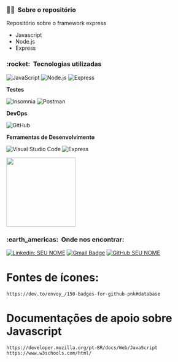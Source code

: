 <h3> 👨‍💼 &nbsp;Sobre o repositório </h3>

Repositório sobre o framework express

- Javascript
- Node.js
- Express

<h3> :rocket: &nbsp;Tecnologias utilizadas </h3>

  ![JavaScript](https://img.shields.io/badge/-JavaScript-333333?style=flat&logo=javascript)
  ![Node.js](https://img.shields.io/badge/Node.js-43853D?style=flat&logo=node.js&logoColor=white)
  ![Express](https://img.shields.io/badge/-Express-333333?style=flat&logo=express) 

**Testes**

  ![Insomnia](https://img.shields.io/badge/-Insomnia-333333?style=flat&logo=insomnia)
  ![Postman](https://img.shields.io/badge/-Postman-333333?style=flat&logo=postman)


**DevOps**

  ![GitHub](https://img.shields.io/badge/-GitHub-333333?style=flat&logo=github)

**Ferramentas de Desenvolvimento**

  ![Visual Studio Code](https://img.shields.io/badge/-Visual%20Studio%20Code-333333?style=flat&logo=visual-studio-code&logoColor=007ACC)
  ![Express](https://img.shields.io/badge/-Express-333333?style=flat&logo=express)


<a href="https://github.com/artstar10">
  <img height="180em" src="https://github-readme-stats.vercel.app/api?username=artstar10&theme=dracula&show_icons=true" />
</a>

<br/>

<h3> :earth_americas: &nbsp;Onde nos encontrar: </h3> 

[![Linkedin: SEU NOME](https://img.shields.io/badge/-USERNAME-blue?style=flat-square&logo=Linkedin&logoColor=white&link=https://www.linkedin.com/in/arthur-neves-de-oliveira-sistemas-de-informacao/)](https://www.linkedin.com/in/arthur-neves-de-oliveira-sistemas-de-informacao/)
[![Gmail Badge](https://img.shields.io/badge/-projetogama@email.com-006bed?style=flat-square&logo=Gmail&logoColor=white&link=mailto:projetogama@gmail.com)](mailto:projetogama@gmail.com)
[![GitHub SEU NOME](https://img.shields.io/github/followers/artstar10?label=follow&style=social)](LINK-DO-SEU-GITHUB)


# Fontes de ícones:
```
https://dev.to/envoy_/150-badges-for-github-pnk#database

```
# Documentações de apoio sobre Javascript
```
https://developer.mozilla.org/pt-BR/docs/Web/JavaScript
https://www.w3schools.com/html/

```












